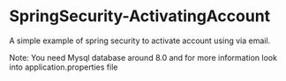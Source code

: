 # SpringSecurity-ActivatingAccount
A simple example of spring security to activate account using via email.

Note: You need Mysql database around 8.0 and for more information look into application.properties file
